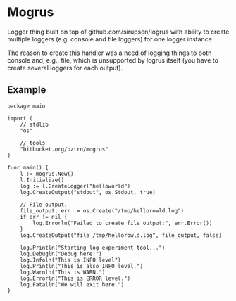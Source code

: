 # Mogrus

Logger thing built on top of github.com/sirupsen/logrus with ability to
create multiple loggers (e.g. console and file loggers) for one logger
instance.

The reason to create this handler was a need of logging things to both
console and, e.g., file, which is unsupported by logrus itself (you have
to create several loggers for each output).

## Example

```
package main

import (
    // stdlib
    "os"

    // tools
    "bitbucket.org/pztrn/mogrus"
)

func main() {
    l := mogrus.New()
    l.Initialize()
    log := l.CreateLogger("helloworld")
    log.CreateOutput("stdout", os.Stdout, true)

    // File output.
    file_output, err := os.Create("/tmp/hellorowld.log")
    if err != nil {
        log.Errorln("Failed to create file output:", err.Error())
    }
    log.CreateOutput("file /tmp/hellorowld.log", file_output, false)

    log.Println("Starting log experiment tool...")
    log.Debugln("Debug here!")
    log.Infoln("This is INFO level")
    log.Println("This is also INFO level.")
    log.Warnln("This is WARN.")
    log.Errorln("This is ERROR level.")
    log.Fatalln("We will exit here.")
}

```
